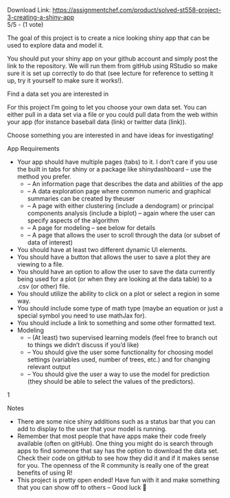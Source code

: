 Download Link: https://assignmentchef.com/product/solved-st558-project-3-creating-a-shiny-app
<br>
5/5 - (1 vote)

The goal of this project is to create a nice looking shiny app that can be used to explore data and model it.

You should put your shiny app on your github account and simply post the link to the repository. We will run them from gitHub using RStudio so make sure it is set up correctly to do that (see lecture for reference to setting it up, try it yourself to make sure it works!).

Find a data set you are interested in

For this project I’m going to let you choose your own data set. You can either pull in a data set via a file or you could pull data from the web within your app (for instance baseball data (link) or twitter data (link)).

Choose something you are interested in and have ideas for investigating!

App Requirements

<ul>

 <li>Your app should have multiple pages (tabs) to it. I don’t care if you use the built in tabs for shiny or a package like shinydashboard – use the method you prefer.

  <ul>

   <li>–  An information page that describes the data and abilities of the app</li>

   <li>–  A data exploration page where common numeric and graphical summaries can be created by theuser</li>

   <li>–  A page with either clustering (include a dendogram) or principal components analysis (include a biplot) – again where the user can specify aspects of the algorithm</li>

   <li>–  A page for modeling – see below for details</li>

   <li>–  A page that allows the user to scroll through the data (or subset of data of interest)</li>

  </ul></li>

 <li>You should have at least two different dynamic UI elements.</li>

 <li>You should have a button that allows the user to save a plot they are viewing to a file.</li>

 <li>You should have an option to allow the user to save the data currently being used for a plot (or when they are looking at the data table) to a .csv (or other) file.</li>

 <li>You should utilize the ability to click on a plot or select a region in some way.</li>

 <li>You should include some type of math type (maybe an equation or just a special symbol you need to use mathJax for).</li>

 <li>You should include a link to something and some other formatted text.</li>

 <li>Modeling

  <ul>

   <li>–  (At least) two supervised learning models (feel free to branch out to things we didn’t discuss if you’d like)</li>

   <li>–  You should give the user some functionality for choosing model settings (variables used, number of trees, etc.) and for changing relevant output</li>

   <li>–  You should give the user a way to use the model for prediction (they should be able to select the values of the predictors).</li>

  </ul></li>

</ul>

1

Notes

<ul>

 <li>There are some nice shiny additions such as a status bar that you can add to display to the user that your model is running.</li>

 <li>Remember that most people that have apps make their code freely available (often on gitHub). One thing you might do is search through apps to find someone that say has the option to download the data set. Check their code on gitHub to see how they did it and if it makes sense for you. The openness of the R community is really one of the great benefits of using R!</li>

 <li>This project is pretty open ended! Have fun with it and make something that you can show off to others – Good luck &#x1f642;</li>